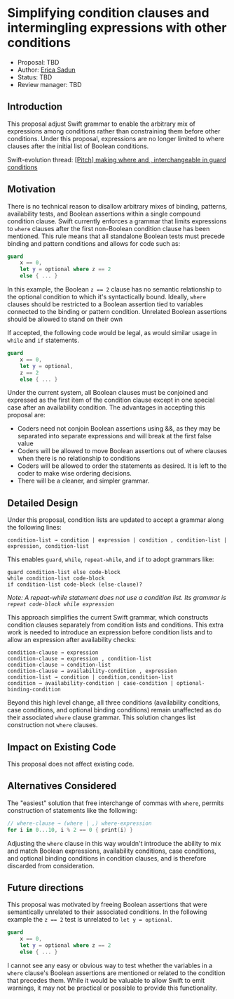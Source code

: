 # Simplifying condition clauses and intermingling expressions with other conditions

* Proposal: TBD
* Author: [Erica Sadun](https://github.com/erica)
* Status: TBD
* Review manager: TBD

## Introduction

This proposal adjust Swift grammar to enable the arbitrary mix of expressions among conditions rather 
than constraining them before other conditions. Under this proposal, expressions are no longer limited
to where clauses after the initial list of Boolean conditions.

Swift-evolution thread:
[\[Pitch\] making where and ,	interchangeable in guard conditions](http://thread.gmane.org/gmane.comp.lang.swift.evolution/17926)

## Motivation

There is no technical reason to disallow arbitrary mixes of binding, patterns, availability tests,
and Boolean assertions within a single compound condition clause. Swift currently enforces a grammar
that limits expressions to `where` clauses after the first non-Boolean condition clause has been mentioned.
This rule means that all standalone Boolean tests must precede binding and pattern conditions and
allows for code such as:

```swift
guard 
    x == 0,
    let y = optional where z == 2 
    else { ... }
```

In this example, the Boolean `z == 2` clause has no semantic relationship to the optional 
condition to which it's syntactically bound. Ideally, `where` clauses should be restricted to a Boolean
assertion tied to variables connected to the binding or pattern condition. Unrelated
Boolean assertions should be allowed to stand on their own

If accepted, the following code would be legal, as would similar usage in `while` and `if` statements.

```swift
guard
    x == 0,
    let y = optional,
    z == 2
    else { ... }
```

Under the current system, all Boolean clauses must be conjoined and expressed as the first item of the condition clause except in one special case after an availability condition. The advantages in accepting this proposal are:

* Coders need not conjoin Boolean assertions using &&, as they may be separated into separate expressions and will break at the first false value
* Coders will be allowed to move Boolean assertions out of where clauses when there is no relationship to conditions
* Coders will be allowed to order the statements as desired. It is left to the coder to make wise ordering decisions.
* There will be a cleaner, and simpler grammar.

## Detailed Design

Under this proposal, condition lists are updated to accept a grammar along the following lines:

```
‌condition-list → condition | expression | condition , condition-list | expression, condition-list
```

This enables `guard`, `while`, `repeat-while`, and `if` to adopt grammars like:

```
guard condition-list else code-block
while condition-list code-block
if condition-list code-block (else-clause)?
```

*Note: A repeat-while  statement does not use a condition list. Its grammar is `repeat code-block while expression`*

This approach simplifies the current Swift grammar, which constructs condition clauses 
separately from condition lists and conditions. This extra work is needed to introduce an expression before condition lists and to allow an expression after availability checks:

```
condition-clause → expression
condition-clause → expression , condition-list
condition-clause → condition-list
condition-clause → availability-condition , expression
condition-list → condition | condition,condition-list
condition → availability-condition | case-condition | optional-binding-condition
```

Beyond this high level change, all three conditions (availability conditions, case conditions, 
and optional binding conditions) remain unaffected as do their associated `where` clause grammar.
This solution changes list construction not `where` clauses.

## Impact on Existing Code

This proposal does not affect existing code.

## Alternatives Considered

The "easiest" solution that free interchange of commas with `where`, 
permits construction of statements like the following:
```swift
// where-clause → (where | ,) where-expression
for i in 0...10, i % 2 == 0 { print(i) }
```

Adjusting the `where` clause in this way wouldn't introduce the ability to mix 
and match Boolean expressions, availability conditions, case conditions, and 
optional binding conditions in condition clauses, and is therefore discarded from
consideration.

## Future directions

This proposal was motivated by freeing Boolean assertions that were semantically unrelated
to their associated conditions. In the following example the `z == 2` test
is unrelated to `let y = optional`.

```swift
guard 
    x == 0,
    let y = optional where z == 2 
    else { ... }
```

I cannot see any easy or obvious way to test whether the variables in 
a `where` clause's Boolean assertions are mentioned or related to the 
condition that precedes them. While it would be valuable to allow Swift to
emit warnings, it may not be practical or possible to provide this functionality.